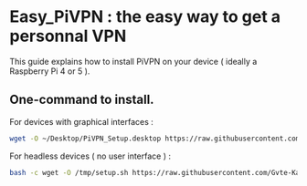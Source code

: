 # Easy_PiVPN : the easy way to get a personnal VPN

This guide explains how to install PiVPN on your device ( ideally a Raspberry Pi 4 or 5 ).

## One-command to install.

For devices with graphical interfaces : 

```bash
wget -O ~/Desktop/PiVPN_Setup.desktop https://raw.githubusercontent.com/Gvte-Kali/Network/refs/heads/main/Easy_PiVPN/PiVPN_Setup.desktop
```
For headless devices ( no user interface ) : 
```bash
bash -c wget -O /tmp/setup.sh https://raw.githubusercontent.com/Gvte-Kali/Network/refs/heads/main/Easy_PiVPN/setup.sh && chmod +x /tmp/setup.sh && sudo bash /tmp/setup.sh; read -p \"Press Enter...\"
```
